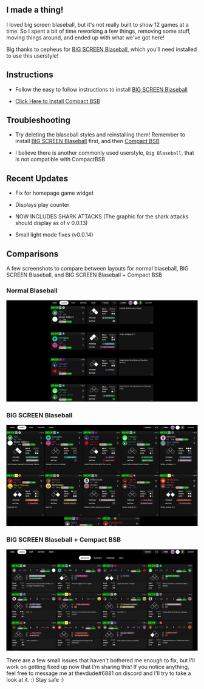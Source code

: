 ## I made a thing!

I loved big screen blaseball, but it's not really built to show 12 games at a time. So I spent a bit of time reworking a few things, removing some stuff, moving things around, and ended up with what we've got here!

Big thanks to cepheus for [BIG SCREEN Blaseball](https://holmesmr.github.io/Blaseball-Userstyles/#big-screen-blaseball), which you'll need installed to use this userstyle!

## Instructions

* Follow the easy to follow instructions to install [BIG SCREEN Blaseball](https://holmesmr.github.io/Blaseball-Userstyles/#instructions)

* [Click Here to Install Compact BSB](styles/compact-bsb.user.css)

## Troubleshooting

* Try deleting the blaseball styles and reinstalling them! Remember to install [BIG SCREEN Blaseball](https://holmesmr.github.io/Blaseball-Userstyles/#big-screen-blaseball) first, and then [Compact BSB](styles/compact-bsb.user.css)

* I believe there is another commonly used userstyle, `Big Blaseball`, that is not compatible with CompactBSB

## Recent Updates

* Fix for homepage game widget

* Displays play counter

* NOW INCLUDES SHARK ATTACKS (The graphic for the shark attacks should display as of v 0.0.13)

* Small light mode fixes (v0.0.14)

## Comparisons

A few screenshots to compare between layouts for normal blaseball, BIG SCREEN Blaseball, and BIG SCREEN Blaseball + Compact BSB

### Normal Blaseball
![Normal Blaseball](images/blaseball.png)

### BIG SCREEN Blaseball
![BIG SCREEN Blaseball](images/bigscreen.png)

### BIG SCREEN Blaseball + Compact BSB
![Compact BSB](images/compactbsb.png)

There are a few small issues that haven't bothered me enough to fix, but I'll work on getting fixed up now that I'm sharing this! If you notice anything, feel free to message me at thevdude#6881 on discord and I'll try to take a look at it. :) Stay safe :)
